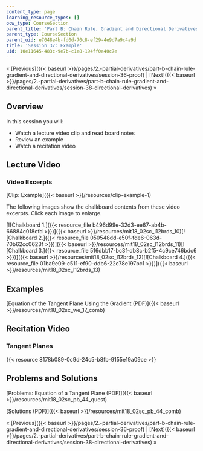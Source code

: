 ```yaml
---
content_type: page
learning_resource_types: []
ocw_type: CourseSection
parent_title: 'Part B: Chain Rule, Gradient and Directional Derivatives'
parent_type: CourseSection
parent_uid: e7048e4b-fd0d-70c8-ef29-4e9d7a9c4a9d
title: 'Session 37: Example'
uid: 10e11645-483c-9e7b-c1e8-194ff0a40c7e
---
```


« [Previous]({{< baseurl >}}/pages/2.-partial-derivatives/part-b-chain-rule-gradient-and-directional-derivatives/session-36-proof) | [Next]({{< baseurl >}}/pages/2.-partial-derivatives/part-b-chain-rule-gradient-and-directional-derivatives/session-38-directional-derivatives) »

Overview
--------

In this session you will:

*   Watch a lecture video clip and read board notes
*   Review an example
*   Watch a recitation video

Lecture Video
-------------

### Video Excerpts

[Clip: Example]({{< baseurl >}}/resources/clip-example-1)

The following images show the chalkboard contents from these video excerpts. Click each image to enlarge.

[![Chalkboard 1.]({{< resource_file b496d99e-32d3-ee67-ab4b-66884c018cfd >}})]({{< baseurl >}}/resources/mit18_02sc_l12brds_10)[![Chalkboard 2.]({{< resource_file 050548dd-e50f-fde6-063d-70b62cc0623f >}})]({{< baseurl >}}/resources/mit18_02sc_l12brds_11)[![Chalkboard 3.]({{< resource_file 516dbb17-bc3f-db8c-b2f5-4c9ce746bdc6 >}})]({{< baseurl >}}/resources/mit18_02sc_l12brds_12)[![Chalkboard 4.]({{< resource_file 01ba9e09-c511-ef90-ddb6-22c78e197bc1 >}})]({{< baseurl >}}/resources/mit18_02sc_l12brds_13)

Examples
--------

[Equation of the Tangent Plane Using the Gradient (PDF)]({{< baseurl >}}/resources/mit18_02sc_we_17_comb)

Recitation Video
----------------

### Tangent Planes

{{< resource 8178b089-0c9d-24c5-b8fb-9155e19a09ce >}}

Problems and Solutions
----------------------

[Problems: Equation of a Tangent Plane (PDF)]({{< baseurl >}}/resources/mit18_02sc_pb_44_quest)

[Solutions (PDF)]({{< baseurl >}}/resources/mit18_02sc_pb_44_comb)

« [Previous]({{< baseurl >}}/pages/2.-partial-derivatives/part-b-chain-rule-gradient-and-directional-derivatives/session-36-proof) | [Next]({{< baseurl >}}/pages/2.-partial-derivatives/part-b-chain-rule-gradient-and-directional-derivatives/session-38-directional-derivatives) »